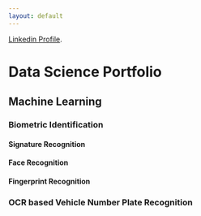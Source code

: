 ```yaml
---
layout: default
---
```



[Linkedin Profile](./linkedin.com/in/dr-parul-shah-042a2819
).


# Data Science Portfolio


## Machine Learning


### Biometric Identification


#### Signature Recognition
#### Face Recognition
#### Fingerprint Recognition


### OCR based Vehicle Number Plate Recognition
##### 
